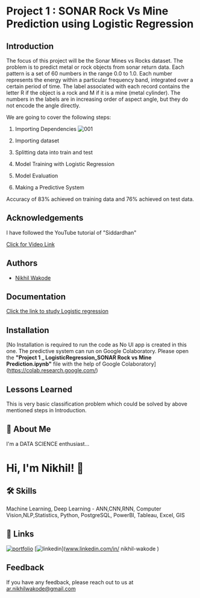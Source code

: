 # Project 1 : SONAR Rock Vs Mine Prediction using Logistic Regression

## Introduction 

The focus of this project will be the Sonar Mines vs Rocks dataset. The problem is to predict metal or rock objects from sonar return data. Each pattern is a set of 60 numbers in the range 0.0 to 1.0. Each number represents the energy within a particular frequency band, integrated over a certain period of time. The label associated with each record contains the letter R if the object is a rock and M if it is a mine (metal cylinder). The numbers in the labels are in increasing order of aspect angle, but they do not encode the angle directly.

We are going to cover the following steps:

1. Importing Dependencies
![001](https://user-images.githubusercontent.com/114944969/229301915-62ed460a-d785-4463-bbc3-310ffcb33bbb.jpg)

2. Importing dataset
3. Splitting data into train and test
4. Model Training with Logistic Regression
5. Model Evaluation 
6. Making a Predictive System

Accuracy of 83% achieved on training data and 76% achieved on test data.

## Acknowledgements

I have followed the YouTube tutorial of "Siddardhan"

[Click for Video Link](https://www.youtube.com/watch?v=fiz1ORTBGpY&list=PLfFghEzKVmjvuSA67LszN1dZ-Dd_pkus6)

## Authors

- [Nikhil Wakode](https://github.com/Nikhil2893)

## Documentation

[Click the link to study Logistic regression](https://www.datacamp.com/tutorial/understanding-logistic-regression-python)


## Installation

[No Installation is required to run the code as No UI app is created in this one. The predictive system can run on Google Colaboratory.
Please open the **"Project 1 _ LogisticRegression_SONAR Rock vs Mine Prediction.ipynb"** file with the help of Google Colaboratory]
(https://colab.research.google.com/)
    
## Lessons Learned

This is very basic classification problem which could be solved by above mentioned steps in Introduction.

## 🚀 About Me
I'm a DATA SCIENCE enthusiast...

# Hi, I'm Nikhil! 👋

## 🛠 Skills
Machine Learning, Deep Learning - ANN,CNN,RNN, Computer Vision,NLP,Statistics, Python, PostgreSQL, PowerBI, Tableau, Excel, GIS

## 🔗 Links
[![portfolio](https://img.shields.io/badge/my_portfolio-000?style=for-the-badge&logo=ko-fi&logoColor=white)](https://katherineoelsner.com/)
[![linkedin](https://img.shields.io/badge/linkedin-0A66C2?style=for-the-badge&logo=linkedin&logoColor=white)](www.linkedin.com/in/
nikhil-wakode
)

## Feedback

If you have any feedback, please reach out to us at 
ar.nikhilwakode@gmail.com
